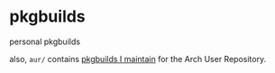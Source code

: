 # pkgbuilds

personal pkgbuilds

also, `aur/` contains [pkgbuilds I maintain](https://aur.archlinux.org/packages/?SeB=m&K=JoshuaRLi) for the Arch User Repository.
